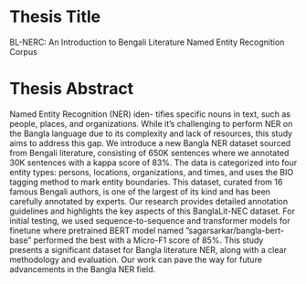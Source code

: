 # Thesis Title
BL-NERC: An Introduction to Bengali Literature Named Entity Recognition Corpus
# Thesis Abstract
Named Entity Recognition (NER) iden-
tifies specific nouns in text, such as people, places,
and organizations. While it’s challenging to perform
NER on the Bangla language due to its complexity
and lack of resources, this study aims to address this
gap. We introduce a new Bangla NER dataset sourced
from Bengali literature, consisting of 650K sentences
where we annotated 30K sentences with a kappa score
of 83%. The data is categorized into four entity types:
persons, locations, organizations, and times, and uses
the BIO tagging method to mark entity boundaries.
This dataset, curated from 16 famous Bengali authors,
is one of the largest of its kind and has been carefully
annotated by experts. Our research provides detailed
annotation guidelines and highlights the key aspects
of this BanglaLit-NEC dataset. For initial testing, we
used sequence-to-sequence and transformer models
for finetune where pretrained BERT model named
”sagarsarkar/bangla-bert-base” performed the best
with a Micro-F1 score of 85%. This study presents
a significant dataset for Bangla literature NER, along
with a clear methodology and evaluation. Our work
can pave the way for future advancements in the
Bangla NER field.
